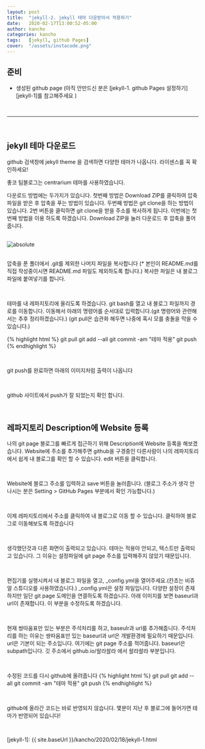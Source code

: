 ```yaml
---
layout: post
title:  "jekyll-2. jekyll 테마 다운받아서 적용하기"
date:   2020-02-17T13:00:52-05:00
author: kancho
categories: kancho
tags:	[jekyll, github Pages]
cover:  "/assets/instacode.png"
---
```


## 준비
* 생성된 github page (아직 안만드신 분은 [jekyll-1. github Pages 설정하기][jekyll-1]를 참고해주세요 )

<br/>

- - -

<br/>

## jekyll 테마 다운로드
  
github 검색창에 jekyll theme 을 검색하면 다양한 테마가 나옵니다. 라이센스를 꼭 확인하세요!

좋코 팀블로그는 centrarium 테마를 사용하였습니다.

다운로드 방법에는 두가지가 있습니다.
첫번째 방법은 Download ZIP를 클릭하여 압축파일을 받은 후 압축을 푸는 방법이 있습니다.
두번째 방법은 git clone을 하는 방법이 있습니다. 2번 버튼을 클릭하면 git clone을 받을 주소를 복사하게 됩니다.
이번에는 첫번째 방법을 이용 하도록 하겠습니다.
Download ZIP을 눌러 다운로드 후 압축을 풀어줍니다.

<br/>

<!-- ![My helpful screenshot]({{ "/assets/kanchoImg/jekyll/1-1.png" | absolute_url }}) -->
<img data-action="zoom" src='{{ "/assets/kanchoImg/jekyll/1-1.png" | relative_url }}' alt='absolute'>

<br/>

<br/>

 
압축을 푼 폴더에서 .git를 제외한 나머지 파일을 복사합니다 (* 본인이 README.md를 직접 작성중이시면 README.md 파일도 제외하도록 합니다.)
복사한 파일은 내 블로그 파일에 붙여넣기를 합니다.
<br/>

<img src="/assets/kanchoImg/jekyll/1-2.png" alt="">
 
<br/>

<br/>


테마를 내 레파지토리에 올리도록 하겠습니다.
git bash를 열고 내 블로그 파일까지 경로를 이동합니다.
이동해서 아래의 명령어를 순서대로 입력합니다.(git 명령어와 관련해서는 추후 정리하겠습니다.)
(git pull은 습관화 해두면 나중에 혹시 모를 충돌을 막을 수 있습니다.)

{% highlight html %}
git pull
git add --all
git commit -am "테마 적용"
git push
{% endhighlight %}

<br/>

<img src="/assets/kanchoImg/jekyll/1-3.png" alt="">


git push를 완료하면 아래의 이미지처럼 출력이 나옵니다

<img src="/assets/kanchoImg/jekyll/1-4.png" alt=""> 

<br/>

<br/>
  
github 사이트에서 push가 잘 되었는지 확인 합니다.
<br/>
 
<img src="/assets/kanchoImg/jekyll/1-5.png" alt="">

<br/>

<br/>

## 레파지토리 Description에 Website 등록

나의 git page 블로그를 빠르게 접근하기 위해 Description에 Website 등록을 해보겠습니다.
Website에 주소를 추가해주면 github을 구경중인 다른사람이 나의 레파지토리에서 쉽게 내 블로그를 확인 할 수 있습니다.
edit 버튼을 클릭합니다.
<br/>
 
<img src="/assets/kanchoImg/jekyll/1-5-1.png" alt="">

<br/>

<br/>
 
Website에 블로그 주소를 입력하고 save 버튼을 눌러줍니다.
(블로그 주소가 생각 안나시는 분은 Setting > GitHub Pages 부분에서 확인 가능합니다.)
<br/>
 
<img src="/assets/kanchoImg/jekyll/1-6.png" alt="">
 
<br/>

<br/>
  
이제 레파지토리에서 주소를 클릭하여 내 블로그로 이동 할 수 있습니다.
클릭하여 블로그로 이동해보도록 하겠습니다
<br/>
 
<img src="/assets/kanchoImg/jekyll/1-7.png" alt="">

<br/>

<br/>

생각했던것과 다른 화면이 출력되고 있습니다. 테마는 적용아 안되고, 텍스트만 출력되고 있습니다.
그 이유는 설정파일에 git page 주소를 입력해주지 않았기 때문입니다. 
<br/>
 
<img src="/assets/kanchoImg/jekyll/1-8.png" alt="">

<br/>

<br/>

편집기를 실행시켜서 내 블로그 파일을 열고, _config.yml을 열어주세요.(칸쵸는 비쥬얼 스튜디오를 사용하였습니다.)
_config.yml은 설정 파일입니다. 다양한 설정이 존재하지만 일단 git page 도메인을 연결하도록 하겠습니다.
아래 이미지를 보면 baseurl과 url이 존재합니다. 이 부분을 수정하도록 하겠습니다.
<br/>
 
<img src="/assets/kanchoImg/jekyll/1-9.png" alt="">

<br/>

<br/>


현재 쌍따움표만 있는 부분은 주석처리를 하고, baseulr과 url를 추가해줍니다.
주석처리를 하는 이유는 쌍따움표만 있는 baseurl과 url은 개발환경에 필요하기 때문입니다.
url은 기본이 되는 주소입니다. 여기에는 git page 주소를 적어줍니다.
baseurl은 subpath입니다. 깃 주소에서 github.io/솰라솰라 에서 솰라솰라 부분입니다.
<br/>
 
<img src="/assets/kanchoImg/jekyll/1-9-1.png" alt="">

<br/>

<br/>



수정된 코드를 다시 github에 올려줍니다
{% highlight html %}
git pull
git add --all
git commit -am "테마 적용"
git push
{% endhighlight %}
<br/>
 
<img src="/assets/kanchoImg/jekyll/1-10.png" alt="">

<br/>

<br/>


github에 올라간 코드는 바로 반영되지 않습니다.
몇분이 지난 후 블로그에 들어가면 테마가 반영되어 있습니다!
<br/>
 
<img src="/assets/kanchoImg/jekyll/1-11.png" alt="">

<br/>

<br/>



[jekyll-1]:    {{ site.baseUrl }}/kancho/2020/02/18/jekyll-1.html 
